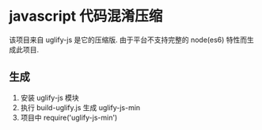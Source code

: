 
# javascript 代码混淆压缩

该项目来自 uglify-js 是它的压缩版.
由于平台不支持完整的 node(es6) 特性而生成此项目.

## 生成

1. 安装 uglify-js 模块
2. 执行 build-uglify.js 生成 uglify-js-min
3. 项目中 require('uglify-js-min')
